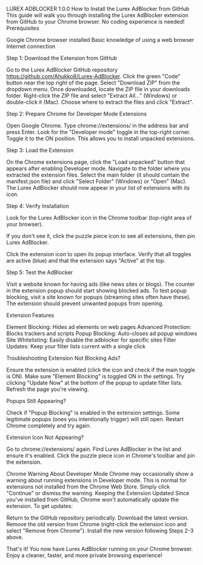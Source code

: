 LUREX ADBLOCKER 1.0.0
How to Install the Lurex AdBlocker from GitHub
This guide will walk you through installing the Lurex AdBlocker extension from GitHub to your Chrome browser. No coding experience is needed!
Prerequisites

Google Chrome browser installed
Basic knowledge of using a web browser
Internet connection

Step 1: Download the Extension from GitHub

Go to the Lurex AdBlocker GitHub repository https://github.com/Ahukko8/Lurex-AdBlocker.
Click the green "Code" button near the top right of the page.
Select "Download ZIP" from the dropdown menu.
Once downloaded, locate the ZIP file in your downloads folder.
Right-click the ZIP file and select "Extract All..." (Windows) or double-click it (Mac).
Choose where to extract the files and click "Extract".

Step 2: Prepare Chrome for Developer Mode Extensions

Open Google Chrome.
Type chrome://extensions/ in the address bar and press Enter.
Look for the "Developer mode" toggle in the top-right corner.
Toggle it to the ON position. This allows you to install unpacked extensions.

Step 3: Load the Extension

On the Chrome extensions page, click the "Load unpacked" button that appears after enabling Developer mode.
Navigate to the folder where you extracted the extension files.
Select the main folder (it should contain the manifest.json file) and click "Select Folder" (Windows) or "Open" (Mac).
The Lurex AdBlocker should now appear in your list of extensions with its icon.

Step 4: Verify Installation

Look for the Lurex AdBlocker icon in the Chrome toolbar (top-right area of your browser).

If you don't see it, click the puzzle piece icon to see all extensions, then pin Lurex AdBlocker.


Click the extension icon to open its popup interface.
Verify that all toggles are active (blue) and that the extension says "Active" at the top.

Step 5: Test the AdBlocker

Visit a website known for having ads (like news sites or blogs).
The counter in the extension popup should start showing blocked ads.
To test popup blocking, visit a site known for popups (streaming sites often have these).
The extension should prevent unwanted popups from opening.

Extension Features

Element Blocking: Hides ad elements on web pages
Advanced Protection: Blocks trackers and scripts
Popup Blocking: Auto-closes ad popup windows
Site Whitelisting: Easily disable the adblocker for specific sites
Filter Updates: Keep your filter lists current with a single click

Troubleshooting
Extension Not Blocking Ads?

Ensure the extension is enabled (click the icon and check if the main toggle is ON).
Make sure "Element Blocking" is toggled ON in the settings.
Try clicking "Update Now" at the bottom of the popup to update filter lists.
Refresh the page you're viewing.

Popups Still Appearing?

Check if "Popup Blocking" is enabled in the extension settings.
Some legitimate popups (ones you intentionally trigger) will still open.
Restart Chrome completely and try again.

Extension Icon Not Appearing?

Go to chrome://extensions/ again.
Find Lurex AdBlocker in the list and ensure it's enabled.
Click the puzzle piece icon in Chrome's toolbar and pin the extension.

Chrome Warning About Developer Mode
Chrome may occasionally show a warning about running extensions in Developer mode. This is normal for extensions not installed from the Chrome Web Store. Simply click "Continue" or dismiss the warning.
Keeping the Extension Updated
Since you've installed from GitHub, Chrome won't automatically update the extension. To get updates:

Return to the GitHub repository periodically.
Download the latest version.
Remove the old version from Chrome (right-click the extension icon and select "Remove from Chrome").
Install the new version following Steps 2-3 above.


That's it! You now have Lurex AdBlocker running on your Chrome browser. Enjoy a cleaner, faster, and more private browsing experience!
